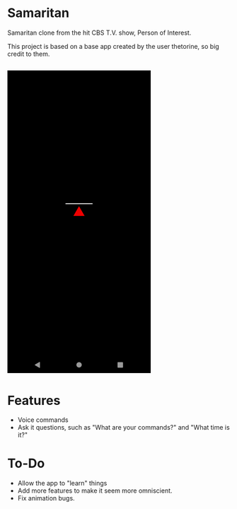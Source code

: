 # Samaritan

Samaritan clone from the hit CBS T.V. show, Person of Interest.

This project is based on a base app created by the user thetorine, so big credit to them.

![Screenshot](https://github.com/makcanca/samaritan/blob/master/screenshot.png?raw=true?)
----

# Features 

* Voice commands
* Ask it questions, such as "What are your commands?" and "What time is it?"

# To-Do

* Allow the app to "learn" things
* Add more features to make it seem more omniscient.
* Fix animation bugs.
